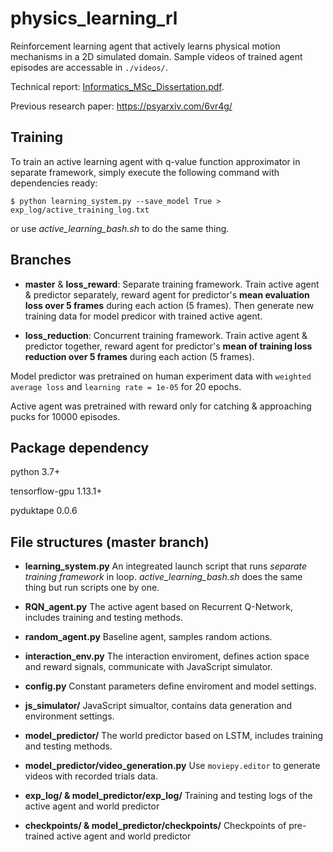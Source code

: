 # physics\_learning\_rl

Reinforcement learning agent that actively learns physical motion mechanisms in a 2D simulated domain. Sample videos of trained agent episodes are accessable in `./videos/`.

Technical report: [Informatics_MSc_Dissertation.pdf][link].

  [link]: https://github.com/mingxuanM/physics_learning_rl/blob/master/Informatics_MSc_Dissertation-Active_physics_learning-World_modelling_with_intrinsically_motivated_RL.pdf

Previous research paper: https://psyarxiv.com/6vr4g/


## Training
To train an active learning agent with q-value function approximator in separate framework, simply execute the following command with dependencies ready:
```
$ python learning_system.py --save_model True > exp_log/active_training_log.txt
```
or use *active_learning_bash.sh* to do the same thing.

## Branches

* **master** & **loss_reward**:    Separate training framework. Train active agent & predictor separately, reward agent for predictor's **mean evaluation loss over 5 frames** during each action (5 frames). Then generate new training data for model predicor with trained active agent. 

* **loss_reduction**:   Concurrent training framework. Train active agent & predictor together, reward agent for predictor's **mean of training loss reduction over 5 frames** during each action (5 frames).


Model predictor was pretrained on human experiment data with `weighted average loss` and `learning rate = 1e-05` for 20 epochs.

Active agent was pretrained with reward only for catching & approaching pucks for 10000 episodes.


## Package dependency

python 3.7+

tensorflow-gpu 1.13.1+

pyduktape 0.0.6


## File structures (master branch)

* **learning_system.py**
An integreated launch script that runs *separate training framework* in loop. *active_learning_bash.sh* does the same thing but run scripts one by one.

* **RQN_agent.py**
The active agent based on Recurrent Q-Network, includes training and testing methods.

* **random_agent.py**
Baseline agent, samples random actions.

* **interaction_env.py**
The interaction enviroment, defines action space and reward signals, communicate with JavaScript simulator.

* **config.py**
Constant parameters define enviroment and model settings.

* **js_simulator/**
JavaScript simualtor, contains data generation and environment settings.

* **model_predictor/**
The world predictor based on LSTM, includes training and testing methods.

* **model_predictor/video_generation.py**
Use `moviepy.editor` to generate videos with recorded trials data.

* **exp_log/ & model_predictor/exp_log/**
Training and testing logs of the active agent and world predictor

* **checkpoints/ & model_predictor/checkpoints/**
Checkpoints of pre-trained active agent and world predictor
